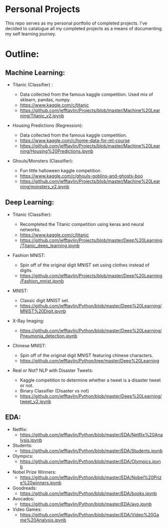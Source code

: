 # Personal Projects

This repo serves as my personal portfolio of completed projects. I've decided to catalogue all my completed projects as a means of documenting my self learning journey.


# Outline:

## Machine Learning:

- Titanic (Classifier) :
  - Data collected from the famous kaggle competition. Used mix of sklearn, pandas, numpy.
  - https://www.kaggle.com/c/titanic
  - https://github.com/jefftavlin/Projects/blob/master/Machine%20Learning/Titanic_v2.ipynb
  
- Housing Predictions (Regression):
  - Data collected from the famous kaggle competition.
  - https://www.kaggle.com/c/home-data-for-ml-course
  - https://github.com/jefftavlin/Projects/blob/master/Machine%20Learning/Housing%20Predictions.ipynb

- Ghouls/Monsters (Classifier):
  - Fun little halloween kaggle competition.
  - https://www.kaggle.com/c/ghouls-goblins-and-ghosts-boo
  - https://github.com/jefftavlin/Projects/blob/master/Machine%20Learning/monsters_v2.ipynb
  
## Deep Learning:
- Titanic (Classifier):
  - Recompleted the Titanic competition using keras and neural networks.
  - https://www.kaggle.com/c/titanic
  - https://github.com/jefftavlin/Projects/blob/master/Deep%20Learning/Titanic_deep_learning.ipynb
  
- Fashion MNIST:
  - Spin off of the original digit MNIST set using clothes instead of digits.
  - https://github.com/jefftavlin/Projects/blob/master/Deep%20Learning/Fashion_mnist.ipynb

- MNIST:
  - Classic digit MNIST set.
  - https://github.com/jefftavlin/Python/blob/master/Deep%20Learning/MNIST%20Digit.ipynb

- X-Ray Imaging:
  - https://github.com/jefftavlin/Python/blob/master/Deep%20Learning/Pneumonia_detection.ipynb
  
- Chinese MNIST:
  - Spin off of the original digit MNIST featuring chinese characters.
  - https://github.com/jefftavlin/Python/tree/master/Deep%20Learning

- Real or Not? NLP with Disaster Tweets:
  - Kaggle competition to determine whether a tweet is a disaster tweet or not.
  - Binary Classifier (Disaster vs not)
  - https://github.com/jefftavlin/Python/blob/master/Deep%20Learning/tweet_v2.ipynb

## EDA:
- Netflix:
  - https://github.com/jefftavlin/Python/blob/master/EDA/Netflix%20Analysis.ipynb
- Students:
  - https://github.com/jefftavlin/Python/blob/master/EDA/Students.ipynb
- Olympics:
  - https://github.com/jefftavlin/Python/blob/master/EDA/Olympics.ipynb
- Nobel Prize Winners:
  - https://github.com/jefftavlin/Python/blob/master/EDA/Nobel%20Prize%20winners.ipynb
- Goodreads:
  - https://github.com/jefftavlin/Python/blob/master/EDA/books.ipynb
- Avocados:
  - https://github.com/jefftavlin/Python/blob/master/EDA/avo.ipynb
- Video Games:
  - https://github.com/jefftavlin/Python/blob/master/EDA/Video%20Game%20Analysis.ipynb

